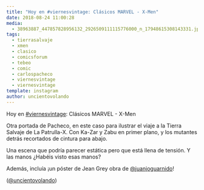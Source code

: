 ```yaml
---
title: "Hoy en #viernesvintage: Clásicos MARVEL - X-Men"
date: 2018-08-24 11:00:28
media: 
  - 38963887_447857828956132_2926509111115776000_n_17948615308143331.jpg
tags: 
  - tierrasalvaje
  - xmen
  - clasico
  - comicsforum
  - tebeo
  - comic
  - carlospacheco
  - viernesvintage
  - viernesvintage
template: instagram
author: uncientovolando
---
```


Hoy en [#viernesvintage](/tags/viernesvintage): Clásicos MARVEL - X-Men


Otra portada de Pacheco, en este caso para ilustrar el viaje a la Tierra Salvaje de La Patrulla-X. Con Ka-Zar y Zabu en primer plano, y los mutantes detrás recortados de cintura para abajo.


Una escena que podría parecer estática pero que está llena de tensión. Y las manos ¿Habéis visto esas manos?


Además, incluía ¡un póster de Jean Grey obra de [@juanjoguarnido](https://instagram.com/juanjoguarnido)!


([@uncientovolando](https://instagram.com/uncientovolando))
